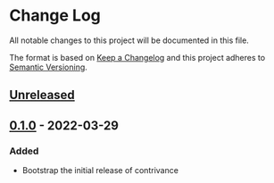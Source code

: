 # Change Log
All notable changes to this project will be documented in this file.

The format is based on [Keep a Changelog](http://keepachangelog.com/)
and this project adheres to [Semantic Versioning](http://semver.org/).

## [Unreleased]

## [0.1.0] - 2022-03-29

### Added
- Bootstrap the initial release of contrivance

[Unreleased]: https://github.com/massivelivefun/contrivance/compare/0.1.0...HEAD
[0.1.0]: https://github.com/massivelivefun/contrivance/releases/tag/0.1.0
